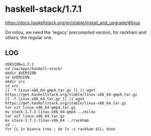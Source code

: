 haskell-stack/1.7.1
===================

<https://docs.haskellstack.org/en/stable/install_and_upgrade/#linux>

On milou, we need the 'legacy' precompiled version, for rackham and others, the
regular one.


LOG
---

    VERSION=1.7.1
    cd /sw/apps/haskell-stack/
    mkdir $VERSION
    cd $VERSION
    mkdir src
    cd src
    [[ -f linux-x86_64-gmp4.tar.gz ]] || wget https://get.haskellstack.org/stable/linux-x86_64-gmp4.tar.gz
    [[ -f linux-x86_64.tar.gz ]] || wget https://get.haskellstack.org/stable/linux-x86_64.tar.gz
    tar xzf linux-x86_64-gmp4.tar.gz 
    mv stack-1.7.1-linux-x86_64-gmp4 ../milou
    tar xzf linux-x86_64.tar.gz 
    mv stack-1.7.1-linux-x86_64 ../rackham
    cd ..
    for CL in bianca irma ; do ln -s rackham $CL; done
